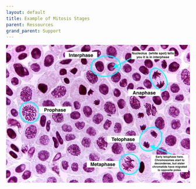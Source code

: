 ```yaml
---
layout: default
title: Example of Mitosis Stages
parent: Ressources
grand_parent: Support
---
```


![Example of Mitosis Stages](images/examples_of_mitosis_stages.jpg)